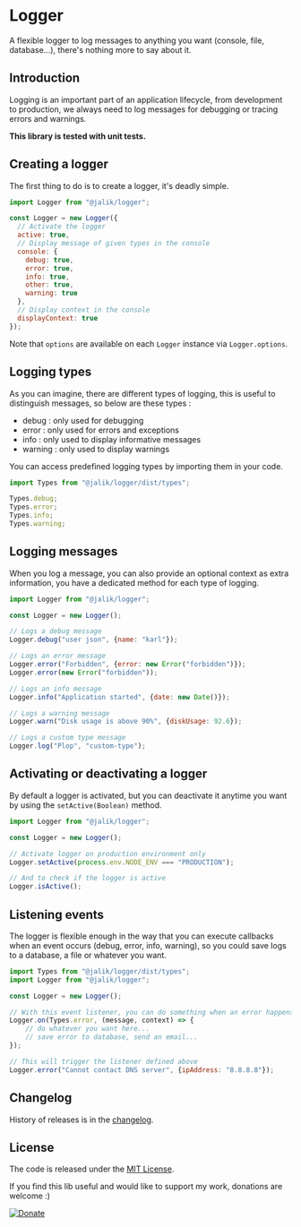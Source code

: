 # Logger

A flexible logger to log messages to anything you want (console, file, database...), there's nothing more to say about it.

## Introduction

Logging is an important part of an application lifecycle, from development to production, we always need to log messages for debugging or tracing errors and warnings.

**This library is tested with unit tests.**

## Creating a logger

The first thing to do is to create a logger, it's deadly simple.

```js
import Logger from "@jalik/logger";

const Logger = new Logger({
  // Activate the logger
  active: true,
  // Display message of given types in the console
  console: {
    debug: true,
    error: true,
    info: true,
    other: true,
    warning: true
  },
  // Display context in the console
  displayContext: true
});
```

Note that `options` are available on each `Logger` instance via `Logger.options`.

## Logging types

As you can imagine, there are different types of logging, this is useful to distinguish messages, so below are these types :
- debug : only used for debugging
- error : only used for errors and exceptions
- info : only used to display informative messages
- warning : only used to display warnings

You can access predefined logging types by importing them in your code.

```js
import Types from "@jalik/logger/dist/types";

Types.debug;
Types.error;
Types.info;
Types.warning;
```

## Logging messages

When you log a message, you can also provide an optional context as extra information, you have a dedicated method for each type of logging.

```js
import Logger from "@jalik/logger";

const Logger = new Logger();

// Logs a debug message
Logger.debug("user json", {name: "karl"});

// Logs an error message
Logger.error("Forbidden", {error: new Error("forbidden")});
Logger.error(new Error("forbidden"));

// Logs an info message
Logger.info("Application started", {date: new Date()});

// Logs a warning message
Logger.warn("Disk usage is above 90%", {diskUsage: 92.6});

// Logs a custom type message
Logger.log("Plop", "custom-type");
```

## Activating or deactivating a logger

By default a logger is activated, but you can deactivate it anytime you want by using the `setActive(Boolean)` method.

```js
import Logger from "@jalik/logger";

const Logger = new Logger();

// Activate logger on production environment only
Logger.setActive(process.env.NODE_ENV === "PRODUCTION");

// And to check if the logger is active
Logger.isActive();
```

## Listening events

The logger is flexible enough in the way that you can execute callbacks when an event occurs (debug, error, info, warning), so you could save logs to a database, a file or whatever you want.

```js
import Types from "@jalik/logger/dist/types";
import Logger from "@jalik/logger";

const Logger = new Logger();

// With this event listener, you can do something when an error happens
Logger.on(Types.error, (message, context) => {
    // do whatever you want here...
    // save error to database, send an email...
});

// This will trigger the listener defined above
Logger.error("Cannot contact DNS server", {ipAddress: "8.8.8.8"});
```

## Changelog

History of releases is in the [changelog](./CHANGELOG.md).

## License

The code is released under the [MIT License](http://www.opensource.org/licenses/MIT).

If you find this lib useful and would like to support my work, donations are welcome :)

[![Donate](https://img.shields.io/badge/Donate-PayPal-green.svg)](https://www.paypal.com/cgi-bin/webscr?cmd=_s-xclick&hosted_button_id=VMSEE22DQGQYE)

